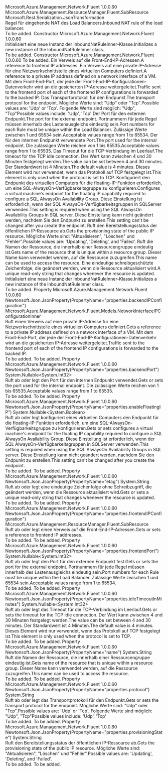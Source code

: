 <Type Name="InboundNatRuleInner" FullName="Microsoft.Azure.Management.Network.Fluent.Models.InboundNatRuleInner">
  <TypeSignature Language="C#" Value="public class InboundNatRuleInner : Microsoft.Azure.Management.ResourceManager.Fluent.SubResource" />
  <TypeSignature Language="ILAsm" Value=".class public auto ansi beforefieldinit InboundNatRuleInner extends Microsoft.Azure.Management.ResourceManager.Fluent.SubResource" />
  <TypeSignature Language="DocId" Value="T:Microsoft.Azure.Management.Network.Fluent.Models.InboundNatRuleInner" />
  <TypeSignature Language="VB.NET" Value="Public Class InboundNatRuleInner&#xA;Inherits SubResource" />
  <TypeSignature Language="F#" Value="type InboundNatRuleInner = class&#xA;    inherit SubResource" />
  <AssemblyInfo>
    <AssemblyName>Microsoft.Azure.Management.Network.Fluent</AssemblyName>
    <AssemblyVersion>1.0.0.60</AssemblyVersion>
  </AssemblyInfo>
  <Base>
    <BaseTypeName>Microsoft.Azure.Management.ResourceManager.Fluent.SubResource</BaseTypeName>
  </Base>
  <Interfaces />
  <Attributes>
    <Attribute>
      <AttributeName>Microsoft.Rest.Serialization.JsonTransformation</AttributeName>
    </Attribute>
  </Attributes>
  <Docs>
    <summary>
            <span data-ttu-id="04ae1-101">Regel für eingehende NAT des Load Balancers.</span><span class="sxs-lookup"><span data-stu-id="04ae1-101">Inbound NAT rule of the load balancer.</span></span>
            </summary>
    <remarks>To be added.</remarks>
  </Docs>
  <Members>
    <Member MemberName=".ctor">
      <MemberSignature Language="C#" Value="public InboundNatRuleInner ();" />
      <MemberSignature Language="ILAsm" Value=".method public hidebysig specialname rtspecialname instance void .ctor() cil managed" />
      <MemberSignature Language="DocId" Value="M:Microsoft.Azure.Management.Network.Fluent.Models.InboundNatRuleInner.#ctor" />
      <MemberSignature Language="VB.NET" Value="Public Sub New ()" />
      <MemberType>Constructor</MemberType>
      <AssemblyInfo>
        <AssemblyName>Microsoft.Azure.Management.Network.Fluent</AssemblyName>
        <AssemblyVersion>1.0.0.60</AssemblyVersion>
      </AssemblyInfo>
      <Parameters />
      <Docs>
        <summary>
            <span data-ttu-id="04ae1-102">Initialisiert eine neue Instanz der InboundNatRuleInner-Klasse.</span><span class="sxs-lookup"><span data-stu-id="04ae1-102">Initializes a new instance of the InboundNatRuleInner class.</span></span>
            </summary>
        <remarks>To be added.</remarks>
      </Docs>
    </Member>
    <Member MemberName=".ctor">
      <MemberSignature Language="C#" Value="public InboundNatRuleInner (string id = null, Microsoft.Azure.Management.ResourceManager.Fluent.SubResource frontendIPConfiguration = null, Microsoft.Azure.Management.Network.Fluent.Models.NetworkInterfaceIPConfigurationInner backendIPConfiguration = null, string protocol = null, Nullable&lt;int&gt; frontendPort = null, Nullable&lt;int&gt; backendPort = null, Nullable&lt;int&gt; idleTimeoutInMinutes = null, Nullable&lt;bool&gt; enableFloatingIP = null, string provisioningState = null, string name = null, string etag = null);" />
      <MemberSignature Language="ILAsm" Value=".method public hidebysig specialname rtspecialname instance void .ctor(string id, class Microsoft.Azure.Management.ResourceManager.Fluent.SubResource frontendIPConfiguration, class Microsoft.Azure.Management.Network.Fluent.Models.NetworkInterfaceIPConfigurationInner backendIPConfiguration, string protocol, valuetype System.Nullable`1&lt;int32&gt; frontendPort, valuetype System.Nullable`1&lt;int32&gt; backendPort, valuetype System.Nullable`1&lt;int32&gt; idleTimeoutInMinutes, valuetype System.Nullable`1&lt;bool&gt; enableFloatingIP, string provisioningState, string name, string etag) cil managed" />
      <MemberSignature Language="DocId" Value="M:Microsoft.Azure.Management.Network.Fluent.Models.InboundNatRuleInner.#ctor(System.String,Microsoft.Azure.Management.ResourceManager.Fluent.SubResource,Microsoft.Azure.Management.Network.Fluent.Models.NetworkInterfaceIPConfigurationInner,System.String,System.Nullable{System.Int32},System.Nullable{System.Int32},System.Nullable{System.Int32},System.Nullable{System.Boolean},System.String,System.String,System.String)" />
      <MemberSignature Language="VB.NET" Value="Public Sub New (Optional id As String = null, Optional frontendIPConfiguration As SubResource = null, Optional backendIPConfiguration As NetworkInterfaceIPConfigurationInner = null, Optional protocol As String = null, Optional frontendPort As Nullable(Of Integer) = null, Optional backendPort As Nullable(Of Integer) = null, Optional idleTimeoutInMinutes As Nullable(Of Integer) = null, Optional enableFloatingIP As Nullable(Of Boolean) = null, Optional provisioningState As String = null, Optional name As String = null, Optional etag As String = null)" />
      <MemberSignature Language="F#" Value="new Microsoft.Azure.Management.Network.Fluent.Models.InboundNatRuleInner : string * Microsoft.Azure.Management.ResourceManager.Fluent.SubResource * Microsoft.Azure.Management.Network.Fluent.Models.NetworkInterfaceIPConfigurationInner * string * Nullable&lt;int&gt; * Nullable&lt;int&gt; * Nullable&lt;int&gt; * Nullable&lt;bool&gt; * string * string * string -&gt; Microsoft.Azure.Management.Network.Fluent.Models.InboundNatRuleInner" Usage="new Microsoft.Azure.Management.Network.Fluent.Models.InboundNatRuleInner (id, frontendIPConfiguration, backendIPConfiguration, protocol, frontendPort, backendPort, idleTimeoutInMinutes, enableFloatingIP, provisioningState, name, etag)" />
      <MemberType>Constructor</MemberType>
      <AssemblyInfo>
        <AssemblyName>Microsoft.Azure.Management.Network.Fluent</AssemblyName>
        <AssemblyVersion>1.0.0.60</AssemblyVersion>
      </AssemblyInfo>
      <Parameters>
        <Parameter Name="id" Type="System.String" />
        <Parameter Name="frontendIPConfiguration" Type="Microsoft.Azure.Management.ResourceManager.Fluent.SubResource" />
        <Parameter Name="backendIPConfiguration" Type="Microsoft.Azure.Management.Network.Fluent.Models.NetworkInterfaceIPConfigurationInner" />
        <Parameter Name="protocol" Type="System.String" />
        <Parameter Name="frontendPort" Type="System.Nullable&lt;System.Int32&gt;" />
        <Parameter Name="backendPort" Type="System.Nullable&lt;System.Int32&gt;" />
        <Parameter Name="idleTimeoutInMinutes" Type="System.Nullable&lt;System.Int32&gt;" />
        <Parameter Name="enableFloatingIP" Type="System.Nullable&lt;System.Boolean&gt;" />
        <Parameter Name="provisioningState" Type="System.String" />
        <Parameter Name="name" Type="System.String" />
        <Parameter Name="etag" Type="System.String" />
      </Parameters>
      <Docs>
        <param name="id">To be added.</param>
        <param name="frontendIPConfiguration"><span data-ttu-id="04ae1-103">Ein Verweis auf die Front-End-IP-Adressen.</span><span class="sxs-lookup"><span data-stu-id="04ae1-103">A reference to frontend IP addresses.</span></span></param>
        <param name="backendIPConfiguration"><span data-ttu-id="04ae1-104">Ein Verweis auf eine private IP-Adresse für eine Netzwerkschnittstelle eines virtuellen Computers definiert.</span><span class="sxs-lookup"><span data-stu-id="04ae1-104">A reference to a private IP address defined on a network interface of a VM.</span></span> <span data-ttu-id="04ae1-105">Mit dem Front-End-Port, der jede der Front-End-IP-Konfigurationen-Datenverkehr wird an die gesicherten IP-Adresse weitergeleitet.</span><span class="sxs-lookup"><span data-stu-id="04ae1-105">Traffic sent to the frontend port of each of the frontend IP configurations is forwarded to the backed IP.</span></span></param>
        <param name="protocol"><span data-ttu-id="04ae1-106">Das Transportprotokoll für den Endpunkt.</span><span class="sxs-lookup"><span data-stu-id="04ae1-106">The transport protocol for the endpoint.</span></span>
            <span data-ttu-id="04ae1-107">Mögliche Werte sind: "Udp" oder "Tcp".</span><span class="sxs-lookup"><span data-stu-id="04ae1-107">Possible values are: 'Udp' or 'Tcp'.</span></span> <span data-ttu-id="04ae1-108">Folgende Werte sind möglich: "Udp", "Tcp"</span><span class="sxs-lookup"><span data-stu-id="04ae1-108">Possible values include: 'Udp', 'Tcp'</span></span></param>
        <param name="frontendPort"><span data-ttu-id="04ae1-109">Der Port für den externen Endpunkt.</span><span class="sxs-lookup"><span data-stu-id="04ae1-109">The port for the external endpoint.</span></span> <span data-ttu-id="04ae1-110">Portnummern für jede Regel müssen innerhalb des Lastenausgleichs eindeutig sein.</span><span class="sxs-lookup"><span data-stu-id="04ae1-110">Port numbers for each Rule must be unique within the Load Balancer.</span></span>
            <span data-ttu-id="04ae1-111">Zulässige Werte zwischen 1 und 65534 sein.</span><span class="sxs-lookup"><span data-stu-id="04ae1-111">Acceptable values range from 1 to 65534.</span></span></param>
        <param name="backendPort"><span data-ttu-id="04ae1-112">Der für den internen Endpunkt verwendete Port.</span><span class="sxs-lookup"><span data-stu-id="04ae1-112">The port used for the internal endpoint.</span></span>
            <span data-ttu-id="04ae1-113">Die zulässigen Werte reichen von 1 bis 65535.</span><span class="sxs-lookup"><span data-stu-id="04ae1-113">Acceptable values range from 1 to 65535.</span></span></param>
        <param name="idleTimeoutInMinutes"><span data-ttu-id="04ae1-114">Das Timeout für die TCP-Verbindung im Leerlauf.</span><span class="sxs-lookup"><span data-stu-id="04ae1-114">The timeout for the TCP idle connection.</span></span> <span data-ttu-id="04ae1-115">Der Wert kann zwischen 4 und 30 Minuten festgelegt werden.</span><span class="sxs-lookup"><span data-stu-id="04ae1-115">The value can be set between 4 and 30 minutes.</span></span> <span data-ttu-id="04ae1-116">Der Standardwert ist 4 Minuten.</span><span class="sxs-lookup"><span data-stu-id="04ae1-116">The default value is 4 minutes.</span></span> <span data-ttu-id="04ae1-117">Dieses Element wird nur verwendet, wenn das Protokoll auf TCP festgelegt ist.</span><span class="sxs-lookup"><span data-stu-id="04ae1-117">This element is only used when the protocol is set to TCP.</span></span></param>
        <param name="enableFloatingIP"><span data-ttu-id="04ae1-118">Konfiguriert den Endpunkt des virtuellen Computers für die floating-IP-Funktion erforderlich, um eine SQL-AlwaysOn-Verfügbarkeitsgruppe zu konfigurieren.</span><span class="sxs-lookup"><span data-stu-id="04ae1-118">Configures a virtual machine's endpoint for the floating IP capability required to configure a SQL AlwaysOn Availability Group.</span></span> <span data-ttu-id="04ae1-119">Diese Einstellung ist erforderlich, wenn der SQL AlwaysOn-Verfügbarkeitsgruppen in SQLServer verwenden.</span><span class="sxs-lookup"><span data-stu-id="04ae1-119">This setting is required when using the SQL AlwaysOn Availability Groups in SQL server.</span></span> <span data-ttu-id="04ae1-120">Diese Einstellung kann nicht geändert werden, nachdem Sie den Endpunkt zu erstellen.</span><span class="sxs-lookup"><span data-stu-id="04ae1-120">This setting can't be changed after you create the endpoint.</span></span></param>
        <param name="provisioningState"><span data-ttu-id="04ae1-121">Ruft den Bereitstellungsstatus der öffentlichen IP-Ressource ab.</span><span class="sxs-lookup"><span data-stu-id="04ae1-121">Gets the provisioning state of the public IP resource.</span></span> <span data-ttu-id="04ae1-122">Mögliche Werte sind: "Aktualisieren", "Löschen" und "Fehler".</span><span class="sxs-lookup"><span data-stu-id="04ae1-122">Possible values are: 'Updating', 'Deleting', and 'Failed'.</span></span></param>
        <param name="name"><span data-ttu-id="04ae1-123">Ruft die Namen der Ressource, die innerhalb einer Ressourcengruppe eindeutig ist.</span><span class="sxs-lookup"><span data-stu-id="04ae1-123">Gets name of the resource that is unique within a resource group.</span></span> <span data-ttu-id="04ae1-124">Dieser Name kann verwendet werden, auf die Ressource zuzugreifen.</span><span class="sxs-lookup"><span data-stu-id="04ae1-124">This name can be used to access the resource.</span></span></param>
        <param name="etag"><span data-ttu-id="04ae1-125">Eine eindeutige schreibgeschützte Zeichenfolge, die geändert werden, wenn die Ressource aktualisiert wird.</span><span class="sxs-lookup"><span data-stu-id="04ae1-125">A unique read-only string that changes whenever the resource is updated.</span></span></param>
        <summary>
            <span data-ttu-id="04ae1-126">Initialisiert eine neue Instanz der InboundNatRuleInner-Klasse.</span><span class="sxs-lookup"><span data-stu-id="04ae1-126">Initializes a new instance of the InboundNatRuleInner class.</span></span>
            </summary>
        <remarks>To be added.</remarks>
      </Docs>
    </Member>
    <Member MemberName="BackendIPConfiguration">
      <MemberSignature Language="C#" Value="public Microsoft.Azure.Management.Network.Fluent.Models.NetworkInterfaceIPConfigurationInner BackendIPConfiguration { get; }" />
      <MemberSignature Language="ILAsm" Value=".property instance class Microsoft.Azure.Management.Network.Fluent.Models.NetworkInterfaceIPConfigurationInner BackendIPConfiguration" />
      <MemberSignature Language="DocId" Value="P:Microsoft.Azure.Management.Network.Fluent.Models.InboundNatRuleInner.BackendIPConfiguration" />
      <MemberSignature Language="VB.NET" Value="Public ReadOnly Property BackendIPConfiguration As NetworkInterfaceIPConfigurationInner" />
      <MemberSignature Language="F#" Value="member this.BackendIPConfiguration : Microsoft.Azure.Management.Network.Fluent.Models.NetworkInterfaceIPConfigurationInner" Usage="Microsoft.Azure.Management.Network.Fluent.Models.InboundNatRuleInner.BackendIPConfiguration" />
      <MemberType>Property</MemberType>
      <AssemblyInfo>
        <AssemblyName>Microsoft.Azure.Management.Network.Fluent</AssemblyName>
        <AssemblyVersion>1.0.0.60</AssemblyVersion>
      </AssemblyInfo>
      <Attributes>
        <Attribute>
          <AttributeName>Newtonsoft.Json.JsonProperty(PropertyName="properties.backendIPConfiguration")</AttributeName>
        </Attribute>
      </Attributes>
      <ReturnValue>
        <ReturnType>Microsoft.Azure.Management.Network.Fluent.Models.NetworkInterfaceIPConfigurationInner</ReturnType>
      </ReturnValue>
      <Docs>
        <summary>
            <span data-ttu-id="04ae1-127">Ruft einen Verweis auf eine private IP-Adresse für eine Netzwerkschnittstelle eines virtuellen Computers definiert.</span><span class="sxs-lookup"><span data-stu-id="04ae1-127">Gets a reference to a private IP address defined on a network interface of a VM.</span></span> <span data-ttu-id="04ae1-128">Mit dem Front-End-Port, der jede der Front-End-IP-Konfigurationen-Datenverkehr wird an die gesicherten IP-Adresse weitergeleitet.</span><span class="sxs-lookup"><span data-stu-id="04ae1-128">Traffic sent to the frontend port of each of the frontend IP configurations is forwarded to the backed IP.</span></span>
            </summary>
        <value>To be added.</value>
        <remarks>To be added.</remarks>
      </Docs>
    </Member>
    <Member MemberName="BackendPort">
      <MemberSignature Language="C#" Value="public Nullable&lt;int&gt; BackendPort { get; set; }" />
      <MemberSignature Language="ILAsm" Value=".property instance valuetype System.Nullable`1&lt;int32&gt; BackendPort" />
      <MemberSignature Language="DocId" Value="P:Microsoft.Azure.Management.Network.Fluent.Models.InboundNatRuleInner.BackendPort" />
      <MemberSignature Language="VB.NET" Value="Public Property BackendPort As Nullable(Of Integer)" />
      <MemberSignature Language="F#" Value="member this.BackendPort : Nullable&lt;int&gt; with get, set" Usage="Microsoft.Azure.Management.Network.Fluent.Models.InboundNatRuleInner.BackendPort" />
      <MemberType>Property</MemberType>
      <AssemblyInfo>
        <AssemblyName>Microsoft.Azure.Management.Network.Fluent</AssemblyName>
        <AssemblyVersion>1.0.0.60</AssemblyVersion>
      </AssemblyInfo>
      <Attributes>
        <Attribute>
          <AttributeName>Newtonsoft.Json.JsonProperty(PropertyName="properties.backendPort")</AttributeName>
        </Attribute>
      </Attributes>
      <ReturnValue>
        <ReturnType>System.Nullable&lt;System.Int32&gt;</ReturnType>
      </ReturnValue>
      <Docs>
        <summary>
            <span data-ttu-id="04ae1-129">Ruft ab oder legt den Port für den internen Endpunkt verwendet.</span><span class="sxs-lookup"><span data-stu-id="04ae1-129">Gets or sets the port used for the internal endpoint.</span></span> <span data-ttu-id="04ae1-130">Die zulässigen Werte reichen von 1 bis 65535.</span><span class="sxs-lookup"><span data-stu-id="04ae1-130">Acceptable values range from 1 to 65535.</span></span>
            </summary>
        <value>To be added.</value>
        <remarks>To be added.</remarks>
      </Docs>
    </Member>
    <Member MemberName="EnableFloatingIP">
      <MemberSignature Language="C#" Value="public Nullable&lt;bool&gt; EnableFloatingIP { get; set; }" />
      <MemberSignature Language="ILAsm" Value=".property instance valuetype System.Nullable`1&lt;bool&gt; EnableFloatingIP" />
      <MemberSignature Language="DocId" Value="P:Microsoft.Azure.Management.Network.Fluent.Models.InboundNatRuleInner.EnableFloatingIP" />
      <MemberSignature Language="VB.NET" Value="Public Property EnableFloatingIP As Nullable(Of Boolean)" />
      <MemberSignature Language="F#" Value="member this.EnableFloatingIP : Nullable&lt;bool&gt; with get, set" Usage="Microsoft.Azure.Management.Network.Fluent.Models.InboundNatRuleInner.EnableFloatingIP" />
      <MemberType>Property</MemberType>
      <AssemblyInfo>
        <AssemblyName>Microsoft.Azure.Management.Network.Fluent</AssemblyName>
        <AssemblyVersion>1.0.0.60</AssemblyVersion>
      </AssemblyInfo>
      <Attributes>
        <Attribute>
          <AttributeName>Newtonsoft.Json.JsonProperty(PropertyName="properties.enableFloatingIP")</AttributeName>
        </Attribute>
      </Attributes>
      <ReturnValue>
        <ReturnType>System.Nullable&lt;System.Boolean&gt;</ReturnType>
      </ReturnValue>
      <Docs>
        <summary>
            <span data-ttu-id="04ae1-131">Ruft ab oder legt konfiguriert eines virtuellen Computers den Endpunkt für die floating-IP-Funktion erforderlich, um eine SQL-AlwaysOn-Verfügbarkeitsgruppe zu konfigurieren.</span><span class="sxs-lookup"><span data-stu-id="04ae1-131">Gets or sets configures a virtual machine's endpoint for the floating IP capability required to configure a SQL AlwaysOn Availability Group.</span></span> <span data-ttu-id="04ae1-132">Diese Einstellung ist erforderlich, wenn der SQL AlwaysOn-Verfügbarkeitsgruppen in SQLServer verwenden.</span><span class="sxs-lookup"><span data-stu-id="04ae1-132">This setting is required when using the SQL AlwaysOn Availability Groups in SQL server.</span></span> <span data-ttu-id="04ae1-133">Diese Einstellung kann nicht geändert werden, nachdem Sie den Endpunkt zu erstellen.</span><span class="sxs-lookup"><span data-stu-id="04ae1-133">This setting can't be changed after you create the endpoint.</span></span>
            </summary>
        <value>To be added.</value>
        <remarks>To be added.</remarks>
      </Docs>
    </Member>
    <Member MemberName="Etag">
      <MemberSignature Language="C#" Value="public string Etag { get; set; }" />
      <MemberSignature Language="ILAsm" Value=".property instance string Etag" />
      <MemberSignature Language="DocId" Value="P:Microsoft.Azure.Management.Network.Fluent.Models.InboundNatRuleInner.Etag" />
      <MemberSignature Language="VB.NET" Value="Public Property Etag As String" />
      <MemberSignature Language="F#" Value="member this.Etag : string with get, set" Usage="Microsoft.Azure.Management.Network.Fluent.Models.InboundNatRuleInner.Etag" />
      <MemberType>Property</MemberType>
      <AssemblyInfo>
        <AssemblyName>Microsoft.Azure.Management.Network.Fluent</AssemblyName>
        <AssemblyVersion>1.0.0.60</AssemblyVersion>
      </AssemblyInfo>
      <Attributes>
        <Attribute>
          <AttributeName>Newtonsoft.Json.JsonProperty(PropertyName="etag")</AttributeName>
        </Attribute>
      </Attributes>
      <ReturnValue>
        <ReturnType>System.String</ReturnType>
      </ReturnValue>
      <Docs>
        <summary>
            <span data-ttu-id="04ae1-134">Ruft ab oder legt eine eindeutige Zeichenfolge ohne Schreibzugriff, die geändert werden, wenn die Ressource aktualisiert wird.</span><span class="sxs-lookup"><span data-stu-id="04ae1-134">Gets or sets a unique read-only string that changes whenever the resource is updated.</span></span>
            </summary>
        <value>To be added.</value>
        <remarks>To be added.</remarks>
      </Docs>
    </Member>
    <Member MemberName="FrontendIPConfiguration">
      <MemberSignature Language="C#" Value="public Microsoft.Azure.Management.ResourceManager.Fluent.SubResource FrontendIPConfiguration { get; set; }" />
      <MemberSignature Language="ILAsm" Value=".property instance class Microsoft.Azure.Management.ResourceManager.Fluent.SubResource FrontendIPConfiguration" />
      <MemberSignature Language="DocId" Value="P:Microsoft.Azure.Management.Network.Fluent.Models.InboundNatRuleInner.FrontendIPConfiguration" />
      <MemberSignature Language="VB.NET" Value="Public Property FrontendIPConfiguration As SubResource" />
      <MemberSignature Language="F#" Value="member this.FrontendIPConfiguration : Microsoft.Azure.Management.ResourceManager.Fluent.SubResource with get, set" Usage="Microsoft.Azure.Management.Network.Fluent.Models.InboundNatRuleInner.FrontendIPConfiguration" />
      <MemberType>Property</MemberType>
      <AssemblyInfo>
        <AssemblyName>Microsoft.Azure.Management.Network.Fluent</AssemblyName>
        <AssemblyVersion>1.0.0.60</AssemblyVersion>
      </AssemblyInfo>
      <Attributes>
        <Attribute>
          <AttributeName>Newtonsoft.Json.JsonProperty(PropertyName="properties.frontendIPConfiguration")</AttributeName>
        </Attribute>
      </Attributes>
      <ReturnValue>
        <ReturnType>Microsoft.Azure.Management.ResourceManager.Fluent.SubResource</ReturnType>
      </ReturnValue>
      <Docs>
        <summary>
            <span data-ttu-id="04ae1-135">Ruft ab oder legt einen Verweis auf die Front-End-IP-Adressen.</span><span class="sxs-lookup"><span data-stu-id="04ae1-135">Gets or sets a reference to frontend IP addresses.</span></span>
            </summary>
        <value>To be added.</value>
        <remarks>To be added.</remarks>
      </Docs>
    </Member>
    <Member MemberName="FrontendPort">
      <MemberSignature Language="C#" Value="public Nullable&lt;int&gt; FrontendPort { get; set; }" />
      <MemberSignature Language="ILAsm" Value=".property instance valuetype System.Nullable`1&lt;int32&gt; FrontendPort" />
      <MemberSignature Language="DocId" Value="P:Microsoft.Azure.Management.Network.Fluent.Models.InboundNatRuleInner.FrontendPort" />
      <MemberSignature Language="VB.NET" Value="Public Property FrontendPort As Nullable(Of Integer)" />
      <MemberSignature Language="F#" Value="member this.FrontendPort : Nullable&lt;int&gt; with get, set" Usage="Microsoft.Azure.Management.Network.Fluent.Models.InboundNatRuleInner.FrontendPort" />
      <MemberType>Property</MemberType>
      <AssemblyInfo>
        <AssemblyName>Microsoft.Azure.Management.Network.Fluent</AssemblyName>
        <AssemblyVersion>1.0.0.60</AssemblyVersion>
      </AssemblyInfo>
      <Attributes>
        <Attribute>
          <AttributeName>Newtonsoft.Json.JsonProperty(PropertyName="properties.frontendPort")</AttributeName>
        </Attribute>
      </Attributes>
      <ReturnValue>
        <ReturnType>System.Nullable&lt;System.Int32&gt;</ReturnType>
      </ReturnValue>
      <Docs>
        <summary>
            <span data-ttu-id="04ae1-136">Ruft ab oder legt den Port für den externen Endpunkt fest.</span><span class="sxs-lookup"><span data-stu-id="04ae1-136">Gets or sets the port for the external endpoint.</span></span> <span data-ttu-id="04ae1-137">Portnummern für jede Regel müssen innerhalb des Lastenausgleichs eindeutig sein.</span><span class="sxs-lookup"><span data-stu-id="04ae1-137">Port numbers for each Rule must be unique within the Load Balancer.</span></span> <span data-ttu-id="04ae1-138">Zulässige Werte zwischen 1 und 65534 sein.</span><span class="sxs-lookup"><span data-stu-id="04ae1-138">Acceptable values range from 1 to 65534.</span></span>
            </summary>
        <value>To be added.</value>
        <remarks>To be added.</remarks>
      </Docs>
    </Member>
    <Member MemberName="IdleTimeoutInMinutes">
      <MemberSignature Language="C#" Value="public Nullable&lt;int&gt; IdleTimeoutInMinutes { get; set; }" />
      <MemberSignature Language="ILAsm" Value=".property instance valuetype System.Nullable`1&lt;int32&gt; IdleTimeoutInMinutes" />
      <MemberSignature Language="DocId" Value="P:Microsoft.Azure.Management.Network.Fluent.Models.InboundNatRuleInner.IdleTimeoutInMinutes" />
      <MemberSignature Language="VB.NET" Value="Public Property IdleTimeoutInMinutes As Nullable(Of Integer)" />
      <MemberSignature Language="F#" Value="member this.IdleTimeoutInMinutes : Nullable&lt;int&gt; with get, set" Usage="Microsoft.Azure.Management.Network.Fluent.Models.InboundNatRuleInner.IdleTimeoutInMinutes" />
      <MemberType>Property</MemberType>
      <AssemblyInfo>
        <AssemblyName>Microsoft.Azure.Management.Network.Fluent</AssemblyName>
        <AssemblyVersion>1.0.0.60</AssemblyVersion>
      </AssemblyInfo>
      <Attributes>
        <Attribute>
          <AttributeName>Newtonsoft.Json.JsonProperty(PropertyName="properties.idleTimeoutInMinutes")</AttributeName>
        </Attribute>
      </Attributes>
      <ReturnValue>
        <ReturnType>System.Nullable&lt;System.Int32&gt;</ReturnType>
      </ReturnValue>
      <Docs>
        <summary>
            <span data-ttu-id="04ae1-139">Ruft ab oder legt das Timeout für die TCP-Verbindung im Leerlauf.</span><span class="sxs-lookup"><span data-stu-id="04ae1-139">Gets or sets the timeout for the TCP idle connection.</span></span> <span data-ttu-id="04ae1-140">Der Wert kann zwischen 4 und 30 Minuten festgelegt werden.</span><span class="sxs-lookup"><span data-stu-id="04ae1-140">The value can be set between 4 and 30 minutes.</span></span> <span data-ttu-id="04ae1-141">Der Standardwert ist 4 Minuten.</span><span class="sxs-lookup"><span data-stu-id="04ae1-141">The default value is 4 minutes.</span></span>
            <span data-ttu-id="04ae1-142">Dieses Element wird nur verwendet, wenn das Protokoll auf TCP festgelegt ist.</span><span class="sxs-lookup"><span data-stu-id="04ae1-142">This element is only used when the protocol is set to TCP.</span></span>
            </summary>
        <value>To be added.</value>
        <remarks>To be added.</remarks>
      </Docs>
    </Member>
    <Member MemberName="Name">
      <MemberSignature Language="C#" Value="public string Name { get; set; }" />
      <MemberSignature Language="ILAsm" Value=".property instance string Name" />
      <MemberSignature Language="DocId" Value="P:Microsoft.Azure.Management.Network.Fluent.Models.InboundNatRuleInner.Name" />
      <MemberSignature Language="VB.NET" Value="Public Property Name As String" />
      <MemberSignature Language="F#" Value="member this.Name : string with get, set" Usage="Microsoft.Azure.Management.Network.Fluent.Models.InboundNatRuleInner.Name" />
      <MemberType>Property</MemberType>
      <AssemblyInfo>
        <AssemblyName>Microsoft.Azure.Management.Network.Fluent</AssemblyName>
        <AssemblyVersion>1.0.0.60</AssemblyVersion>
      </AssemblyInfo>
      <Attributes>
        <Attribute>
          <AttributeName>Newtonsoft.Json.JsonProperty(PropertyName="name")</AttributeName>
        </Attribute>
      </Attributes>
      <ReturnValue>
        <ReturnType>System.String</ReturnType>
      </ReturnValue>
      <Docs>
        <summary>
            <span data-ttu-id="04ae1-143">Ruft die Namen der Ressource, die innerhalb einer Ressourcengruppe eindeutig ist.</span><span class="sxs-lookup"><span data-stu-id="04ae1-143">Gets name of the resource that is unique within a resource group.</span></span>
            <span data-ttu-id="04ae1-144">Dieser Name kann verwendet werden, auf die Ressource zuzugreifen.</span><span class="sxs-lookup"><span data-stu-id="04ae1-144">This name can be used to access the resource.</span></span>
            </summary>
        <value>To be added.</value>
        <remarks>To be added.</remarks>
      </Docs>
    </Member>
    <Member MemberName="Protocol">
      <MemberSignature Language="C#" Value="public string Protocol { get; set; }" />
      <MemberSignature Language="ILAsm" Value=".property instance string Protocol" />
      <MemberSignature Language="DocId" Value="P:Microsoft.Azure.Management.Network.Fluent.Models.InboundNatRuleInner.Protocol" />
      <MemberSignature Language="VB.NET" Value="Public Property Protocol As String" />
      <MemberSignature Language="F#" Value="member this.Protocol : string with get, set" Usage="Microsoft.Azure.Management.Network.Fluent.Models.InboundNatRuleInner.Protocol" />
      <MemberType>Property</MemberType>
      <AssemblyInfo>
        <AssemblyName>Microsoft.Azure.Management.Network.Fluent</AssemblyName>
        <AssemblyVersion>1.0.0.60</AssemblyVersion>
      </AssemblyInfo>
      <Attributes>
        <Attribute>
          <AttributeName>Newtonsoft.Json.JsonProperty(PropertyName="properties.protocol")</AttributeName>
        </Attribute>
      </Attributes>
      <ReturnValue>
        <ReturnType>System.String</ReturnType>
      </ReturnValue>
      <Docs>
        <summary>
            <span data-ttu-id="04ae1-145">Ruft ab oder legt das Transportprotokoll für den Endpunkt.</span><span class="sxs-lookup"><span data-stu-id="04ae1-145">Gets or sets the transport protocol for the endpoint.</span></span> <span data-ttu-id="04ae1-146">Mögliche Werte sind: "Udp" oder "Tcp".</span><span class="sxs-lookup"><span data-stu-id="04ae1-146">Possible values are: 'Udp' or 'Tcp'.</span></span> <span data-ttu-id="04ae1-147">Folgende Werte sind möglich: "Udp", "Tcp"</span><span class="sxs-lookup"><span data-stu-id="04ae1-147">Possible values include: 'Udp', 'Tcp'</span></span>
            </summary>
        <value>To be added.</value>
        <remarks>To be added.</remarks>
      </Docs>
    </Member>
    <Member MemberName="ProvisioningState">
      <MemberSignature Language="C#" Value="public string ProvisioningState { get; set; }" />
      <MemberSignature Language="ILAsm" Value=".property instance string ProvisioningState" />
      <MemberSignature Language="DocId" Value="P:Microsoft.Azure.Management.Network.Fluent.Models.InboundNatRuleInner.ProvisioningState" />
      <MemberSignature Language="VB.NET" Value="Public Property ProvisioningState As String" />
      <MemberSignature Language="F#" Value="member this.ProvisioningState : string with get, set" Usage="Microsoft.Azure.Management.Network.Fluent.Models.InboundNatRuleInner.ProvisioningState" />
      <MemberType>Property</MemberType>
      <AssemblyInfo>
        <AssemblyName>Microsoft.Azure.Management.Network.Fluent</AssemblyName>
        <AssemblyVersion>1.0.0.60</AssemblyVersion>
      </AssemblyInfo>
      <Attributes>
        <Attribute>
          <AttributeName>Newtonsoft.Json.JsonProperty(PropertyName="properties.provisioningState")</AttributeName>
        </Attribute>
      </Attributes>
      <ReturnValue>
        <ReturnType>System.String</ReturnType>
      </ReturnValue>
      <Docs>
        <summary>
            <span data-ttu-id="04ae1-148">Ruft den Bereitstellungsstatus der öffentlichen IP-Ressource ab.</span><span class="sxs-lookup"><span data-stu-id="04ae1-148">Gets the provisioning state of the public IP resource.</span></span> <span data-ttu-id="04ae1-149">Mögliche Werte sind: "Aktualisieren", "Löschen" und "Fehler".</span><span class="sxs-lookup"><span data-stu-id="04ae1-149">Possible values are: 'Updating', 'Deleting', and 'Failed'.</span></span>
            </summary>
        <value>To be added.</value>
        <remarks>To be added.</remarks>
      </Docs>
    </Member>
  </Members>
</Type>